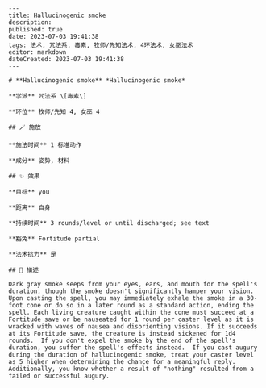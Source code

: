 
    ---
    title: Hallucinogenic smoke
    description: 
    published: true
    date: 2023-07-03 19:41:38
    tags: 法术, 咒法系, 毒素, 牧师/先知法术, 4环法术, 女巫法术
    editor: markdown
    dateCreated: 2023-07-03 19:41:38
    ---

    # **Hallucinogenic smoke** *Hallucinogenic smoke*

    **学派** 咒法系 \[毒素\] 

    **环位** 牧师/先知 4, 女巫 4

    ## 🪄 施放

    **施法时间** 1 标准动作

    **成分** 姿势, 材料

    ## ✨ 效果 

    **目标** you 

    **距离** 自身  

    **持续时间** 3 rounds/level or until discharged; see text 

    **豁免** Fortitude partial

    **法术抗力** 是

    ## 📖 描述

    Dark gray smoke seeps from your eyes, ears, and mouth for the spell's duration, though the smoke doesn't significantly hamper your vision. Upon casting the spell, you may immediately exhale the smoke in a 30-foot cone or do so in a later round as a standard action, ending the spell. Each living creature caught within the cone must succeed at a Fortitude save or be nauseated for 1 round per caster level as it is wracked with waves of nausea and disorienting visions. If it succeeds at its Fortitude save, the creature is instead sickened for 1d4 rounds.  If you don't expel the smoke by the end of the spell's duration, you suffer the spell's effects instead.  If you cast augury during the duration of hallucinogenic smoke, treat your caster level as 5 higher when determining the chance for a meaningful reply. Additionally, you know whether a result of "nothing" resulted from a failed or successful augury.
    